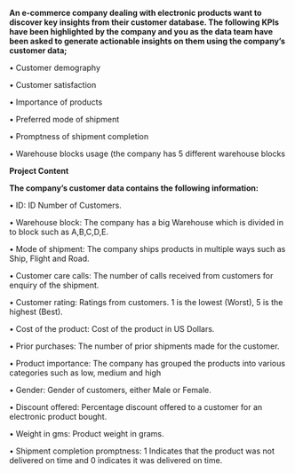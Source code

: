**An e-commerce company dealing with electronic products want to discover key insights from their customer database. The following KPIs have been highlighted by the company and you as the data team have been asked to generate actionable insights on them using the company’s customer data;**

• Customer demography

• Customer satisfaction

• Importance of products

• Preferred mode of shipment

• Promptness of shipment completion

• Warehouse blocks usage (the company has 5 different warehouse blocks

**Project Content**

**The company’s customer data contains the following information:**

• ID: ID Number of Customers.

• Warehouse block: The company has a big Warehouse which is divided in to block such as A,B,C,D,E.

• Mode of shipment: The company ships products in multiple ways such as Ship, Flight and Road.

• Customer care calls: The number of calls received from customers for enquiry of the shipment.

• Customer rating: Ratings from customers. 1 is the lowest (Worst), 5 is the highest (Best).

• Cost of the product: Cost of the product in US Dollars.

• Prior purchases: The number of prior shipments made for the customer.

• Product importance: The company has grouped the products into various categories such as low, medium and high

• Gender: Gender of customers, either Male or Female.

• Discount offered: Percentage discount offered to a customer for an electronic product bought.

• Weight in gms: Product weight in grams. 

• Shipment completion promptness: 1 Indicates that the product was not delivered on time and 0 indicates it was delivered on time.
